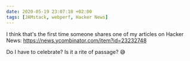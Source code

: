 ```yaml
---
date: 2020-05-19 23:07:18 +02:00
tags: [JAMstack, webperf, Hacker News]
---
```


I think that's the first time someone shares one of my articles on Hacker News:
https://news.ycombinator.com/item?id=23232748

Do I have to celebrate? Is it a rite of passage? 😅
